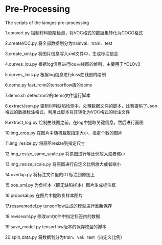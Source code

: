 # Pre-Processing
The scripts of the iamges pro-processing 

1.convert.py
铝制材料缺陷检测，将VOC格式的数据集转化为COCO格式

2.createVOC.py
将全部数据划分为trainval、train、test

3.create_xml.py
将图片信息写入xml文件中，生成标注信息

4.curves_iou.py
根据log信息进行iou曲线图的绘制，主要用于YOLOv3

5.curves_loss.py
根据log信息进行loss曲线图的绘制

6.demo.py
fast_rcnn的tensorflow版的demo

7.demo.sh
detectron2的demo文件运行脚本

8.extractJson.py
铝制材料缺陷检测中，处理数据文件的脚本，比赛提供了Json格式的数据标注格式，利用此脚本将其转化为VOC格式的标注文件

9.extract_log.py
绘制曲线图之前，在log中提取关键信息，然后进行画图

10.img_crop.py
在图片中随机裁取指定大小、指定个数的图片

11.img_resize.py
将原图resize到指定尺寸

12.img_resize_same_scale.py
将原图进行等比例放大或者缩小

13.img_resize_scale.py
将原图进行自定义比例放大或者缩小

14.overlap.py
将标注文件里的GT标注到原图上

15.pos_xml.py
为负样本（即无缺陷样本）图片生成标注框

16.proposal.py
在图片中提取负样本图片

17.resavemodel.py
tensorflow生成的模型进行重新保存

18.revisexml.py
修改xml文件中指定标签内的数据

19.save_model.py
tensorflow版本的保存模型的脚本

20.split_data.py
将数据划分为train、val、test（自定义比例）
